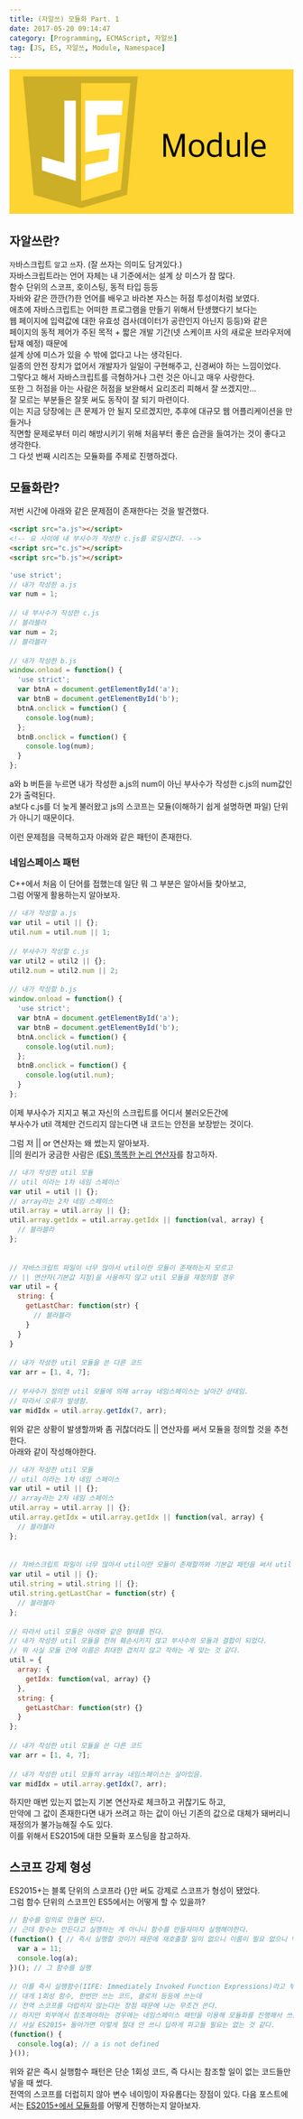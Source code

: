 ```yaml
---
title: (자알쓰) 모듈화 Part. 1
date: 2017-05-20 09:14:47
category: [Programming, ECMAScript, 자알쓰]
tag: [JS, ES, 자알쓰, Module, Namespace]
---
```

![](js-005-module/thumb.png)

## 자알쓰란?
`자`바스크립트 `알`고 `쓰`자. (잘 쓰자는 의미도 담겨있다.)  
자바스크립트라는 언어 자체는 내 기준에서는 설계 상 미스가 참 많다.  
함수 단위의 스코프, 호이스팅, 동적 타입 등등  
자바와 같은 깐깐(?)한 언어를 배우고 바라본 자스는 허점 투성이처럼 보였다.  
애초에 자바스크립트는 어떠한 프로그램을 만들기 위해서 탄생했다기 보다는  
웹 페이지에 입력값에 대한 유효성 검사(데이터가 공란인지 아닌지 등등)와 같은  
페이지의 동적 제어가 주된 목적 + 짧은 개발 기간(넷 스케이프 사의 새로운 브라우저에 탑재 예정) 때문에  
설계 상에 미스가 있을 수 밖에 없다고 나는 생각된다.  
일종의 안전 장치가 없어서 개발자가 일일이 구현해주고, 신경써야 하는 느낌이었다.  
그렇다고 해서 자바스크립트를 극혐하거나 그런 것은 아니고 매우 사랑한다.  
또한 그 허점을 아는 사람은 허점을 보완해서 요리조리 피해서 잘 쓰겠지만...  
잘 모르는 부분들은 잘못 써도 동작이 잘 되기 마련이다.  
이는 지금 당장에는 큰 문제가 안 될지 모르겠지만, 추후에 대규모 웹 어플리케이션을 만들거나  
직면할 문제로부터 미리 해방시키기 위해 처음부터 좋은 습관을 들여가는 것이 좋다고 생각한다.  
그 다섯 번째 시리즈는 모듈화를 주제로 진행하겠다.

## 모듈화란?
저번 시간에 아래와 같은 문제점이 존재한다는 것을 발견했다.  
```html
<script src="a.js"></script>
<!-- 요 사이에 내 부사수가 작성한 c.js를 로딩시켰다. -->
<script src="c.js"></script>
<script src="b.js"></script>
```
```javascript
'use strict';
// 내가 작성한 a.js
var num = 1;

// 내 부사수가 작성한 c.js
// 블라블라
var num = 2;
// 블라블라

// 내가 작성한 b.js
window.onload = function() {
  'use strict';
  var btnA = document.getElementById('a');
  var btnB = document.getElementById('b');
  btnA.onclick = function() {
    console.log(num);
  };
  btnB.onclick = function() {
    console.log(num);
  }
};
```

a와 b 버튼을 누르면 내가 작성한 a.js의 num이 아닌 부사수가 작성한 c.js의 num값인 2가 출력된다.  
a보다 c.js를 더 늦게 불러왔고 js의 스코프는 모듈(이해하기 쉽게 설명하면 파일) 단위가 아니기 때문이다.  

이런 문제점을 극복하고자 아래와 같은 패턴이 존재한다.  

### 네임스페이스 패턴
C++에서 처음 이 단어를 접했는데 일단 뭐 그 부분은 알아서들 찾아보고,  
그럼 어떻게 활용하는지 알아보자.  
```javascript
// 내가 작성할 a.js
var util = util || {};
util.num = util.num || 1;

// 부사수가 작성할 c.js
var util2 = util2 || {};
util2.num = util2.num || 2;

// 내가 작성할 b.js
window.onload = function() {
  'use strict';
  var btnA = document.getElementById('a');
  var btnB = document.getElementById('b');
  btnA.onclick = function() {
    console.log(util.num);
  };
  btnB.onclick = function() {
    console.log(util.num);
  }
};
```

이제 부사수가 지지고 볶고 자신의 스크립트를 어디서 불러오든간에  
부사수가 util 객체만 건드리지 않는다면 내 코드는 안전을 보장받는 것이다.  

그럼 저 || or 연산자는 왜 썼는지 알아보자.  
||의 원리가 궁금한 사람은 [(ES) 똑똑한 논리 연산자](/2017/02/13/es-logical-operator/)를 참고하자.  
```javascript
// 내가 작성한 util 모듈
// util 이라는 1차 네임 스페이스
var util = util || {};
// array라는 2차 네임 스페이스
util.array = util.array || {};
util.array.getIdx = util.array.getIdx || function(val, array) { 
  // 블라블라
};


// 자바스크립트 파일이 너무 많아서 util이란 모듈이 존재하는지 모르고
// || 연산자(기본값 지정)을 사용하지 않고 util 모듈을 재정의할 경우
var util = {
  string: {
    getLastChar: function(str) {
      // 블라블라
    }
  }
}

// 내가 작성한 util 모듈을 쓴 다른 코드
var arr = [1, 4, 7];

// 부사수가 정의한 util 모듈에 의해 array 네임스페이스는 날아간 상태임.
// 따라서 오류가 발생함.
var midIdx = util.array.getIdx(7, arr);
```

위와 같은 상황이 발생할까봐 좀 귀찮더라도 || 연산자를 써서 모듈을 정의할 것을 추천한다.  
아래와 같이 작성해야한다.  
```javascript
// 내가 작성한 util 모듈
// util 이라는 1차 네임 스페이스
var util = util || {};
// array라는 2차 네임 스페이스
util.array = util.array || {};
util.array.getIdx = util.array.getIdx || function(val, array) { 
  // 블라블라
};


// 자바스크립트 파일이 너무 많아서 util이란 모듈이 존재할까봐 기본값 패턴을 써서 util 모듈을 정의한 경우
var util = util || {};
util.string = util.string || {};
util.string.getLastChar = function(str) {
  // 블라블라
};

// 따라서 util 모듈은 아래와 같은 형태를 띈다.
// 내가 작성한 util 모듈을 전혀 훼손시키지 않고 부사수의 모듈과 결합이 되었다.
// 뭐 사실 모듈 간에 이름은 최대한 겹치지 않고 작하는 게 맞는 것 같다.
util = {
  array: {
    getIdx: function(val, array) {}
  },
  string: {
    getLastChar: function(str) {}
  }
};

// 내가 작성한 util 모듈을 쓴 다른 코드
var arr = [1, 4, 7];

// 내가 작성한 util 모듈의 array 네임스페이스는 살아있음.
var midIdx = util.array.getIdx(7, arr);
```

하지만 매번 있는지 없는지 기본 연산자로 체크하고 귀찮기도 하고,  
만약에 그 값이 존재한다면 내가 쓰려고 하는 값이 아닌 기존의 값으로 대체가 돼버리니  
재정의가 불가능해질 수도 있다.  
이를 위해서 ES2015에 대한 모듈화 포스팅을 참고하자.  

## 스코프 강제 형성
ES2015+는 블록 단위의 스코프라 {}만 써도 강제로 스코프가 형성이 됐었다.  
그럼 함수 단위의 스코프인 ES5에서는 어떻게 할 수 있을까?  
```javascript
// 함수를 임의로 만들면 된다.
// 근데 함수는 만든다고 실행하는 게 아니니 함수를 만들자마자 실행해야한다.
(function() { // 즉시 실행할 것이기 때문에 재호출할 일이 없으니 이름이 필요 없으니 익명함수로 작
  var a = 11;
  console.log(a);
})(); // 그 함수를 실행

// 이를 즉시 실행함수(IIFE: Immediately Invoked Function Expressions)라고 부른다.  
// 대개 1회성 함수, 한번만 쓰는 코드, 클로저 등등에 쓰는데
// 전역 스코프를 더럽히지 않는다는 장점 때문에 나는 무조건 쓴다.  
// 하지만 외부에서 참조해야하는 경우에는 네임스페이스 패턴을 이용해 모듈화를 진행해서 쓰는 편이다.
// 사실 ES2015+ 들어가면 이렇게 절대 안 쓰니 딥하게 파고들 필요는 없는 것 같다.
(function() {
  console.log(a); // a is not defined
}());
```

위와 같은 즉시 실행함수 패턴은 단순 1회성 코드, 즉 다시는 참조할 일이 없는 코드들만 넣을 때 썼다.  
전역의 스코프를 더럽히지 않아 변수 네이밍이 자유롭다는 장점이 있다.
다음 포스트에서는 [ES2015+에서 모듈화](/2017/05/20/js-006-module/)를 어떻게 진행하는지 알아보자.  